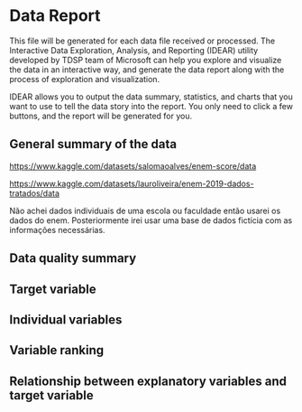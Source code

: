 # Data Report
This file will be generated for each data file received or processed. The Interactive Data Exploration, Analysis, and Reporting (IDEAR) utility developed by TDSP team of Microsoft can help you explore and visualize the data in an interactive way, and generate the data report along with the process of exploration and visualization. 

IDEAR allows you to output the data summary, statistics, and charts that you want to use to tell the data story into the report. You only need to click a few buttons, and the report will be generated for you. 

## General summary of the data
https://www.kaggle.com/datasets/salomaoalves/enem-score/data

https://www.kaggle.com/datasets/lauroliveira/enem-2019-dados-tratados/data

Não achei dados individuais de uma escola ou faculdade então usarei os dados do enem. Posteriormente irei usar uma base de dados fictícia com as informações necessárias.

## Data quality summary

## Target variable

## Individual variables

## Variable ranking

## Relationship between explanatory variables and target variable


